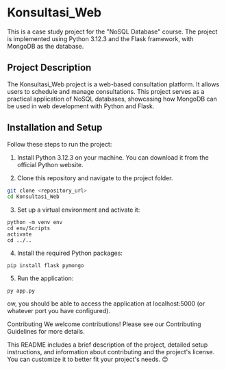 # Konsultasi_Web

This is a case study project for the "NoSQL Database" course. The project is implemented using Python 3.12.3 and the Flask framework, with MongoDB as the database.

## Project Description

The Konsultasi_Web project is a web-based consultation platform. It allows users to schedule and manage consultations. This project serves as a practical application of NoSQL databases, showcasing how MongoDB can be used in web development with Python and Flask.

## Installation and Setup

Follow these steps to run the project:

1. Install Python 3.12.3 on your machine. You can download it from the official Python website.

2. Clone this repository and navigate to the project folder.

```bash
git clone <repository_url>
cd Konsultasi_Web
```
3. Set up a virtual environment and activate it:
```
python -m venv env
cd env/Scripts
activate
cd ../..
```
4. Install the required Python packages:
```
pip install flask pymongo
```
5. Run the application:
```
py app.py
```
ow, you should be able to access the application at localhost:5000 (or whatever port you have configured).

Contributing 
We welcome contributions! Please see our Contributing Guidelines for more details.

This README includes a brief description of the project, detailed setup instructions, and information about contributing and the project's license. You can customize it to better fit your project's needs. 😊
